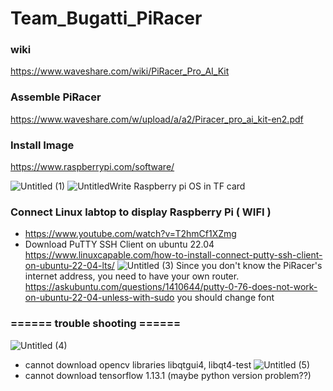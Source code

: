 # Team_Bugatti_PiRacer

### wiki
https://www.waveshare.com/wiki/PiRacer_Pro_AI_Kit

### Assemble PiRacer
https://www.waveshare.com/w/upload/a/a2/Piracer_pro_ai_kit-en2.pdf

### Install Image
https://www.raspberrypi.com/software/

![Untitled (1)](https://user-images.githubusercontent.com/111988634/188967883-b973bd4d-04a3-4c35-8b94-13f593164421.png)
![Untitled](https://user-images.githubusercontent.com/111988634/188967633-cdf18f14-a9fd-4264-a4a3-2d365bbb6a68.png)Write Raspberry pi OS in TF card

### Connect Linux labtop to display Raspberry Pi ( WIFI )
- https://www.youtube.com/watch?v=T2hmCf1XZmg
- Download PuTTY SSH Client on ubuntu 22.04
https://www.linuxcapable.com/how-to-install-connect-putty-ssh-client-on-ubuntu-22-04-lts/
![Untitled (3)](https://user-images.githubusercontent.com/111988634/188968808-3ed45c12-fe8e-4491-b44c-c7c157cc9a66.png)
Since you don't know the PiRacer's internet address, you need to have your own router.
https://askubuntu.com/questions/1410644/putty-0-76-does-not-work-on-ubuntu-22-04-unless-with-sudo
you should change font

### ====== trouble shooting ======
![Untitled (4)](https://user-images.githubusercontent.com/111988634/188969563-6d3fdb40-568f-4f2c-96e7-f0e265d90b98.png)
- cannot download opencv libraries libqtgui4, libqt4-test
![Untitled (5)](https://user-images.githubusercontent.com/111988634/188969579-e223d013-d570-419f-9722-ca41937d1510.png)
- cannot download tensorflow 1.13.1 (maybe python version problem??)
